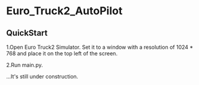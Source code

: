 # Euro_Truck2_AutoPilot

## QuickStart
1.Open Euro Truck2 Simulator. Set it to a window with a resolution of 1024 * 768 and place it on the top left of the screen.

2.Run main.py.

...It's still under construction.